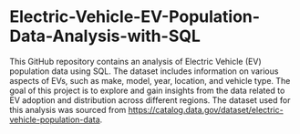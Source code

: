 # Electric-Vehicle-EV-Population-Data-Analysis-with-SQL
This GitHub repository contains an analysis of  Electric Vehicle (EV) population data using SQL. The dataset includes information on various aspects of EVs, such as make, model, year, location, and vehicle type. The goal of this project is to explore and gain insights from the data related to EV adoption and distribution across different regions.
The dataset used for this analysis was sourced from https://catalog.data.gov/dataset/electric-vehicle-population-data.
